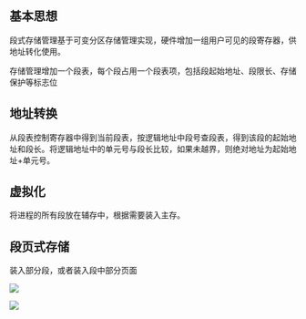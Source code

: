 ## 基本思想

段式存储管理基于可变分区存储管理实现，硬件增加一组用户可见的段寄存器，供地址转化使用。

存储管理增加一个段表，每个段占用一个段表项，包括段起始地址、段限长、存储保护等标志位

## 地址转换

从段表控制寄存器中得到当前段表，按逻辑地址中段号查段表，得到该段的起始地址和段长。将逻辑地址中的单元号与段长比较，如果未越界，则绝对地址为起始地址+单元号。

## 虚拟化

将进程的所有段放在辅存中，根据需要装入主存。

## 段页式存储

装入部分段，或者装入段中部分页面

![](https://newtank1.github.io\assets\images\QQ截图20221107144201.png)

![](https://newtank1.github.io\assets\images\QQ截图20221107144223.png)